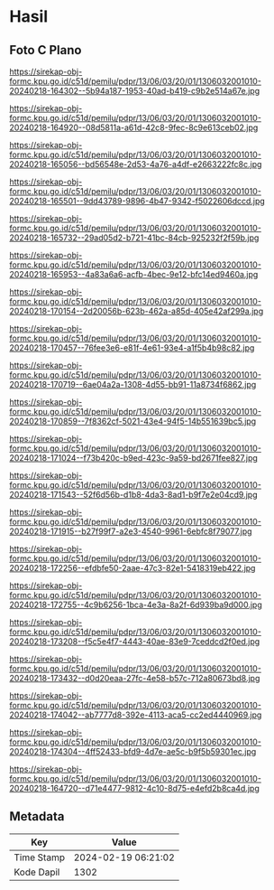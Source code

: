 # Hasil

## Foto C Plano

https://sirekap-obj-formc.kpu.go.id/c51d/pemilu/pdpr/13/06/03/20/01/1306032001010-20240218-164302--5b94a187-1953-40ad-b419-c9b2e514a67e.jpg

https://sirekap-obj-formc.kpu.go.id/c51d/pemilu/pdpr/13/06/03/20/01/1306032001010-20240218-164920--08d5811a-a61d-42c8-9fec-8c9e613ceb02.jpg

https://sirekap-obj-formc.kpu.go.id/c51d/pemilu/pdpr/13/06/03/20/01/1306032001010-20240218-165056--bd56548e-2d53-4a76-a4df-e2663222fc8c.jpg

https://sirekap-obj-formc.kpu.go.id/c51d/pemilu/pdpr/13/06/03/20/01/1306032001010-20240218-165501--9dd43789-9896-4b47-9342-f5022606dccd.jpg

https://sirekap-obj-formc.kpu.go.id/c51d/pemilu/pdpr/13/06/03/20/01/1306032001010-20240218-165732--29ad05d2-b721-41bc-84cb-925232f2f59b.jpg

https://sirekap-obj-formc.kpu.go.id/c51d/pemilu/pdpr/13/06/03/20/01/1306032001010-20240218-165953--4a83a6a6-acfb-4bec-9e12-bfc14ed9460a.jpg

https://sirekap-obj-formc.kpu.go.id/c51d/pemilu/pdpr/13/06/03/20/01/1306032001010-20240218-170154--2d20056b-623b-462a-a85d-405e42af299a.jpg

https://sirekap-obj-formc.kpu.go.id/c51d/pemilu/pdpr/13/06/03/20/01/1306032001010-20240218-170457--76fee3e6-e81f-4e61-93e4-a1f5b4b98c82.jpg

https://sirekap-obj-formc.kpu.go.id/c51d/pemilu/pdpr/13/06/03/20/01/1306032001010-20240218-170719--6ae04a2a-1308-4d55-bb91-11a8734f6862.jpg

https://sirekap-obj-formc.kpu.go.id/c51d/pemilu/pdpr/13/06/03/20/01/1306032001010-20240218-170859--7f8362cf-5021-43e4-94f5-14b551639bc5.jpg

https://sirekap-obj-formc.kpu.go.id/c51d/pemilu/pdpr/13/06/03/20/01/1306032001010-20240218-171024--f73b420c-b9ed-423c-9a59-bd2671fee827.jpg

https://sirekap-obj-formc.kpu.go.id/c51d/pemilu/pdpr/13/06/03/20/01/1306032001010-20240218-171543--52f6d56b-d1b8-4da3-8ad1-b9f7e2e04cd9.jpg

https://sirekap-obj-formc.kpu.go.id/c51d/pemilu/pdpr/13/06/03/20/01/1306032001010-20240218-171915--b27f99f7-a2e3-4540-9961-6ebfc8f79077.jpg

https://sirekap-obj-formc.kpu.go.id/c51d/pemilu/pdpr/13/06/03/20/01/1306032001010-20240218-172256--efdbfe50-2aae-47c3-82e1-5418319eb422.jpg

https://sirekap-obj-formc.kpu.go.id/c51d/pemilu/pdpr/13/06/03/20/01/1306032001010-20240218-172755--4c9b6256-1bca-4e3a-8a2f-6d939ba9d000.jpg

https://sirekap-obj-formc.kpu.go.id/c51d/pemilu/pdpr/13/06/03/20/01/1306032001010-20240218-173208--f5c5e4f7-4443-40ae-83e9-7ceddcd2f0ed.jpg

https://sirekap-obj-formc.kpu.go.id/c51d/pemilu/pdpr/13/06/03/20/01/1306032001010-20240218-173432--d0d20eaa-27fc-4e58-b57c-712a80673bd8.jpg

https://sirekap-obj-formc.kpu.go.id/c51d/pemilu/pdpr/13/06/03/20/01/1306032001010-20240218-174042--ab7777d8-392e-4113-aca5-cc2ed4440969.jpg

https://sirekap-obj-formc.kpu.go.id/c51d/pemilu/pdpr/13/06/03/20/01/1306032001010-20240218-174304--4ff52433-bfd9-4d7e-ae5c-b9f5b59301ec.jpg

https://sirekap-obj-formc.kpu.go.id/c51d/pemilu/pdpr/13/06/03/20/01/1306032001010-20240218-164720--d71e4477-9812-4c10-8d75-e4efd2b8ca4d.jpg


## Metadata

| Key        | Value               |
| ---------- | ------------------- |
| Time Stamp | 2024-02-19 06:21:02 |
| Kode Dapil | 1302                |



